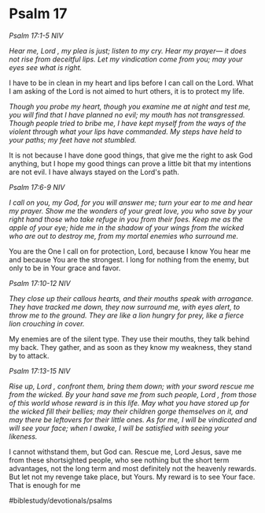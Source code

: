 # Psalm 17
*Psalm 17:1-5 NIV*

*Hear me, Lord , my plea is just; listen to my cry. Hear my prayer— it does not rise from deceitful lips. Let my vindication come from you; may your eyes see what is right.*

I have to be in clean in my heart and lips before I can call on the Lord.
What I am asking of the Lord is not aimed to hurt others, it is to protect my life.

*Though you probe my heart, though you examine me at night and test me, you will find that I have planned no evil; my mouth has not transgressed. Though people tried to bribe me, I have kept myself from the ways of the violent through what your lips have commanded. My steps have held to your paths; my feet have not stumbled.*

It is not because I have done good things, that give me the right to ask God anything, but I hope my good things can prove a little bit that my intentions are not evil. I have always stayed on the Lord's path.

*Psalm 17:6-9 NIV*

*I call on you, my God, for you will answer me; turn your ear to me and hear my prayer. Show me the wonders of your great love, you who save by your right hand those who take refuge in you from their foes. Keep me as the apple of your eye; hide me in the shadow of your wings from the wicked who are out to destroy me, from my mortal enemies who surround me.*

You are the One I call on for protection, Lord, because I know You hear me and because You are the strongest. I long for nothing from the enemy, but only to be in Your grace and favor.

*Psalm 17:10-12 NIV*

*They close up their callous hearts, and their mouths speak with arrogance. They have tracked me down, they now surround me, with eyes alert, to throw me to the ground. They are like a lion hungry for prey, like a fierce lion crouching in cover.*

My enemies are of the silent type. They use their mouths, they talk behind my back. They gather, and as soon as they know my weakness, they stand by to attack.

*Psalm 17:13-15 NIV*

*Rise up, Lord , confront them, bring them down; with your sword rescue me from the wicked. By your hand save me from such people, Lord , from those of this world whose reward is in this life. May what you have stored up for the wicked fill their bellies; may their children gorge themselves on it, and may there be leftovers for their little ones. As for me, I will be vindicated and will see your face; when I awake, I will be satisfied with seeing your likeness.*

I cannot withstand them, but God can. Rescue me, Lord Jesus, save me from these shortsighted people, who see nothing but the short term advantages, not the long term and most definitely not the heavenly rewards.
But let not my revenge take place, but Yours.
My reward is to see Your face. That is enough for me

#biblestudy/devotionals/psalms
